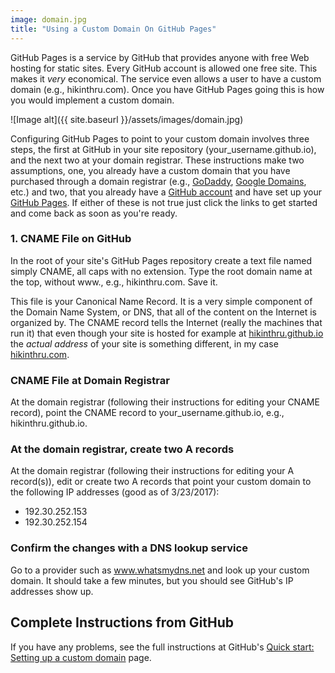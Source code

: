```yaml
---
image: domain.jpg
title: "Using a Custom Domain On GitHub Pages"
---
```


GitHub Pages is a service by GitHub that provides anyone with free Web hosting for static sites. Every GitHub account is allowed one free site. This makes it *very* economical. The service even allows a user to have a custom domain (e.g., hikinthru.com). Once you have GitHub Pages going this is how you would implement a custom domain.

![Image alt]({{ site.baseurl }}/assets/images/domain.jpg)

Configuring GitHub Pages to point to your custom domain involves three steps, the first at GitHub in your site repository (your_username.github.io), and the next two at your domain registrar. These instructions make two assumptions, one, you already have a custom domain that you have purchased through a domain registrar (e.g., [GoDaddy](https://www.godaddy.com), [Google Domains](https://domains.google/), etc.) and two, that you already have a [GitHub account](https://github.com/) and have set up your [GitHub Pages](https://pages.github.com/). If either of these is not true just click the links to get started and come back as soon as you're ready.

### 1. CNAME File on GitHub

In the root of your site's GitHub Pages repository create a text file named simply CNAME, all caps with no extension. Type the root domain name at the top, without www., e.g., hikinthru.com. Save it.

This file is your Canonical Name Record. It is a very simple component of the Domain Name System, or DNS, that all of the content on the Internet is organized by. The CNAME record tells the Internet (really the machines that run it) that even though your site is hosted for example at [hikinthru.github.io](https://hikinthru.github.io) the *actual address* of your site is something different, in my case [hikinthru.com](hikinthru.com).

### CNAME File at Domain Registrar

At the domain registrar (following their instructions for editing your CNAME record), point the CNAME record to your_username.github.io, e.g., hikinthru.github.io.

### At the domain registrar, create two A records

At the domain registrar (following their instructions for editing your A record(s)), edit or create two A records that point your custom domain to the following IP addresses (good as of 3/23/2017):

* 192.30.252.153
* 192.30.252.154

### Confirm the changes with a DNS lookup service

Go to a provider such as www.whatsmydns.net and look up your custom domain. It should take a few minutes, but you should see GitHub's IP addresses show up.

## Complete Instructions from GitHub

If you have any problems, see the full instructions at GitHub's [Quick start: Setting up a custom domain](https://help.github.com/articles/quick-start-setting-up-a-custom-domain/) page.
